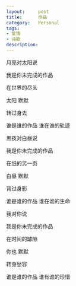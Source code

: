 ```yaml
---
layout:     post
title:      作品
category:   Personal
tags: 
- 爱情
- 诗歌
description: 
---
```


月亮对太阳说

  我是你未完成的作品

在世界的尽头

太阳  默默

  转过身去

谁是谁的作品  谁在谁的轨迹

 

黑夜对白昼说

  我是你未完成的作品

在纸的另一页

白昼   默默

  背过身影

谁是谁的作品  谁在谁的生命

 

我对你说

  我是你未完成的作品

在时间的罅隙

你也  默默

  转身愁容

谁是谁的作品  谁有谁的珍惜